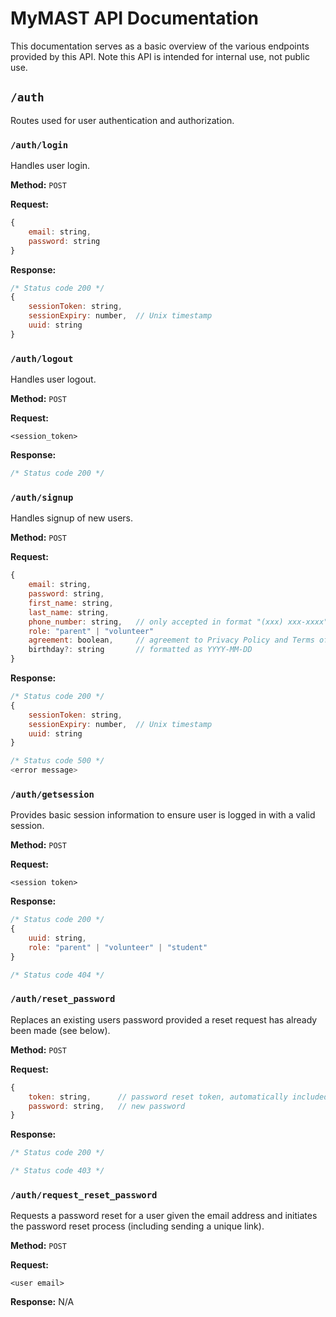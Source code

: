 # MyMAST API Documentation
This documentation serves as a basic overview of the various endpoints provided by this API.
Note this API is intended for internal use, not public use.

## `/auth`
Routes used for user authentication and authorization.

### `/auth/login`
Handles user login.

**Method:** `POST`

**Request:**
```javascript
{
    email: string,
    password: string
}
```

**Response:**
```javascript
/* Status code 200 */
{
    sessionToken: string,
    sessionExpiry: number,  // Unix timestamp
    uuid: string
}
```

### `/auth/logout`
Handles user logout.

**Method:** `POST`

**Request:**
```
<session_token>
```

**Response:**
```javascript
/* Status code 200 */
```

### `/auth/signup`
Handles signup of new users.

**Method:** `POST`

**Request:**
```javascript
{
    email: string,
    password: string,
    first_name: string,
    last_name: string,
    phone_number: string,   // only accepted in format "(xxx) xxx-xxxx"
    role: "parent" | "volunteer"
    agreement: boolean,     // agreement to Privacy Policy and Terms of Service,
    birthday?: string       // formatted as YYYY-MM-DD
}
```

**Response:**
```javascript
/* Status code 200 */
{
    sessionToken: string,
    sessionExpiry: number,  // Unix timestamp
    uuid: string
}
```
```javascript
/* Status code 500 */
<error message>
```

### `/auth/getsession`
Provides basic session information to ensure user is logged in with a valid session.

**Method:** `POST`

**Request:**
```
<session token>
```

**Response:**
```javascript
/* Status code 200 */
{
    uuid: string,
    role: "parent" | "volunteer" | "student"
}
```
```javascript
/* Status code 404 */
```

### `/auth/reset_password`
Replaces an existing users password provided a reset request has already been made (see below).

**Method:** `POST`

**Request:**
```javascript
{
    token: string,      // password reset token, automatically included by unique password reset page
    password: string,   // new password
}
```

**Response:**
```javascript
/* Status code 200 */
```
```javascript
/* Status code 403 */
```

### `/auth/request_reset_password`
Requests a password reset for a user given the email address and initiates the password reset process (including sending a unique link).

**Method:** `POST`

**Request:**
```
<user email>
```

**Response:**
N/A